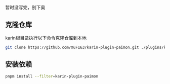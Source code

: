 暂时没写完，别下奥  
## 克隆仓库

karin根目录执行以下命令克隆仓库到本地

```bash
git clone https://github.com/XuF163/karin-plugin-paimon.git ./plugins/karin-plugin-paimon
```

## 安装依赖

```bash
pnpm install --filter=karin-plugin-paimon
```


